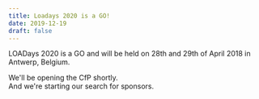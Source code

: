 ```yaml
---
title: Loadays 2020 is a GO!
date: 2019-12-19
draft: false
---
```


LOADays 2020 is a GO and will be held on 28th and 29th of April 2018 in Antwerp, Belgium.  

We'll be opening the CfP shortly.  
And we're starting our search for sponsors.  

